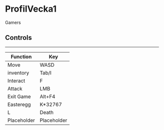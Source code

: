 # ProfilVecka1

Gamers

## Controls

---

| Function      | Key           |
| ------------- | ------------- |
| Move          | WASD          |
| inventory     | Tab/I         |
| Interact      | F             |
| Attack        | LMB           |
| Exit Game     | Alt+F4        |
| Easteregg     | K*32767       |
| L             | Death         |
| Placeholder   | Placeholder   |